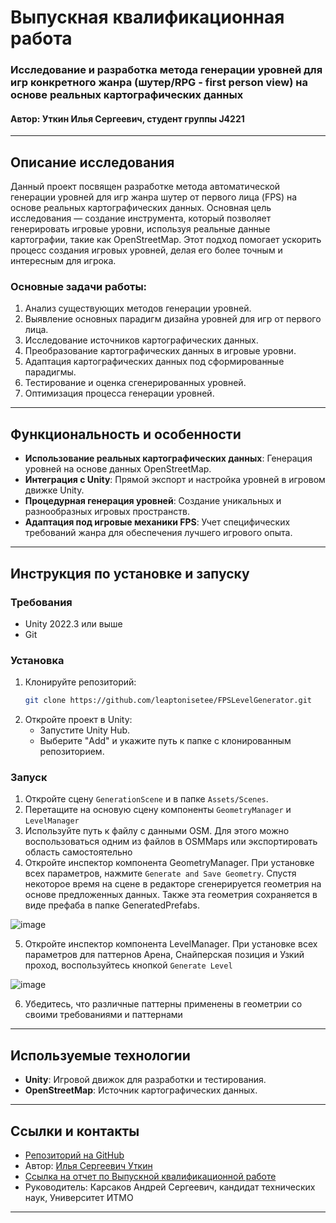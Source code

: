 # Выпускная квалификационная работа

### Исследование и разработка метода генерации уровней для игр конкретного жанра (шутер/RPG - first person view) на основе реальных картографических данных

#### Автор: Уткин Илья Сергеевич, студент группы J4221

---

## Описание исследования

Данный проект посвящен разработке метода автоматической генерации уровней для игр жанра шутер от первого лица (FPS) на основе реальных картографических данных. Основная цель исследования — создание инструмента, который позволяет генерировать игровые уровни, используя реальные данные картографии, такие как OpenStreetMap. Этот подход помогает ускорить процесс создания игровых уровней, делая его более точным и интересным для игрока.

### Основные задачи работы:
1. Анализ существующих методов генерации уровней.
2. Выявление основных парадигм дизайна уровней для игр от первого лица.
3. Исследование источников картографических данных.
4. Преобразование картографических данных в игровые уровни.
5. Адаптация картографических данных под сформированные парадигмы.
6. Тестирование и оценка сгенерированных уровней.
7. Оптимизация процесса генерации уровней.

---

## Функциональность и особенности

- **Использование реальных картографических данных**: Генерация уровней на основе данных OpenStreetMap.
- **Интеграция с Unity**: Прямой экспорт и настройка уровней в игровом движке Unity.
- **Процедурная генерация уровней**: Создание уникальных и разнообразных игровых пространств.
- **Адаптация под игровые механики FPS**: Учет специфических требований жанра для обеспечения лучшего игрового опыта.

---

## Инструкция по установке и запуску

### Требования
- Unity 2022.3 или выше
- Git

### Установка
1. Клонируйте репозиторий:
    ```bash
    git clone https://github.com/leaptonisetee/FPSLevelGenerator.git
    ```
2. Откройте проект в Unity:
    - Запустите Unity Hub.
    - Выберите "Add" и укажите путь к папке с клонированным репозиторием.

### Запуск
1. Откройте сцену `GenerationScene` и  в папке `Assets/Scenes`.
2. Перетащите на основую сцену компоненты `GeometryManager` и `LevelManager`
3. Используйте путь к файлу с данными OSM. Для этого можно воспользоваться одним из файлов в OSMMaps или экспортировать область самостоятельно
4. Откройте инспектор компонента GeometryManager. При установке всех параметров, нажмите `Generate and Save Geometry`. Спустя некоторое время на сцене в редакторе сгенерируется геометрия на основе предложенных данных. Также эта геометрия сохраняется в виде префаба в папке GeneratedPrefabs.

![image](https://github.com/leaptonisetee/FPSLevelGenerator/assets/46487460/873a36b4-f95f-4ab8-9ba4-b76e7b1b77fe)

5. Откройте инспектор компонента LevelManager. При установке всех параметров для паттернов Арена, Снайперская позиция и Узкий проход, воспользуйтесь кнопкой `Generate Level`

![image](https://github.com/leaptonisetee/FPSLevelGenerator/assets/46487460/63c41c4d-6837-4eb2-94af-cc10894c0c6b)

6. Убедитесь, что различные паттерны применены в геометрии со своими требованиями и паттернами

---

## Используемые технологии

- **Unity**: Игровой движок для разработки и тестирования.
- **OpenStreetMap**: Источник картографических данных.

---

## Ссылки и контакты

- [Репозиторий на GitHub](https://github.com/leaptonisetee/FPSLevelGenerator)
- Автор: [Илья Сергеевич Уткин](https://t.me/Leapton)
- [Ссылка на отчет по Выпускной квалификационной работе](https://drive.google.com/file/d/1B5C3kq87l9tg78q9uNP5ynmXFUnnDMXk/view?usp=sharing)
- Руководитель: Карсаков Андрей Сергеевич, кандидат технических наук, Университет ИТМО

---

